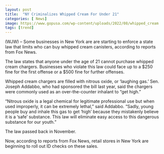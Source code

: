 ```yaml
---
layout: post
title:  "NY Criminalizes Whipped Cream For Under 21"
categories: [ News]
image: https://www.gopusa.com/wp-content/uploads/2022/08/whipped_cream.jpg
tags: [trend]
---
```

(WJW) – Some businesses in New York are are starting to enforce a state law that limits who can buy whipped cream canisters, according to reports from Fox News.

The law states that anyone under the age of 21 cannot purchase whipped cream chargers. Businesses who violate this law could face up to a $250 fine for the first offense or a $500 fine for further offenses.

Whipped cream chargers are filled with nitrous oxide, or ‘laughing gas.’ Sen. Joseph Addabbo, who had sponsored the bill last year, said the chargers were commonly used as an over-the-counter inhalant to “get high.”

“Nitrous oxide is a legal chemical for legitimate professional use but when used improperly, it can be extremely lethal,” said Addabbo. “Sadly, young people buy and inhale this gas to get ‘high’ because they mistakenly believe it is a ‘safe’ substance. This law will eliminate easy access to this dangerous substance for our youth.”

The law passed back in November.

Now, according to reports from Fox News, retail stores in New York are beginning to roll out ID checks on these sales.
<!--stackedit_data:
eyJoaXN0b3J5IjpbLTExOTgxMDUyNjRdfQ==
-->